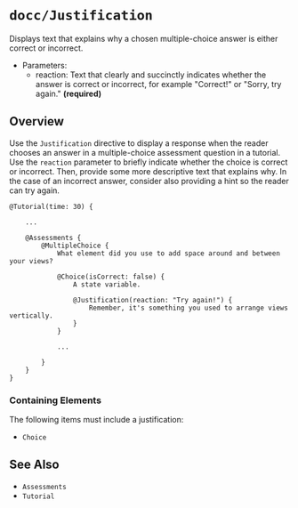 # ``docc/Justification``

Displays text that explains why a chosen multiple-choice answer is either correct or incorrect. 

- Parameters:
    - reaction: Text that clearly and succinctly indicates whether the answer is correct or incorrect, for example "Correct!" or "Sorry, try again." **(required)**

## Overview

Use the `Justification` directive to display a response when the reader chooses an answer in a multiple-choice assessment question in a tutorial. Use the `reaction` parameter to briefly indicate whether the choice is correct or incorrect. Then, provide some more descriptive text that explains why. In the case of an incorrect answer, consider also providing a hint so the reader can try again. 

```
@Tutorial(time: 30) {
        
    ...

    @Assessments {
        @MultipleChoice {
            What element did you use to add space around and between your views?
            
            @Choice(isCorrect: false) {
                A state variable.
                
                @Justification(reaction: "Try again!") {
                    Remember, it's something you used to arrange views vertically.
                }
            }
            
            ...
            
        }
    }
}
```

### Containing Elements

The following items must include a justification:

- ``Choice``

## See Also

- ``Assessments``
- ``Tutorial``

<!-- Copyright (c) 2021 Apple Inc and the Swift Project authors. All Rights Reserved. -->
